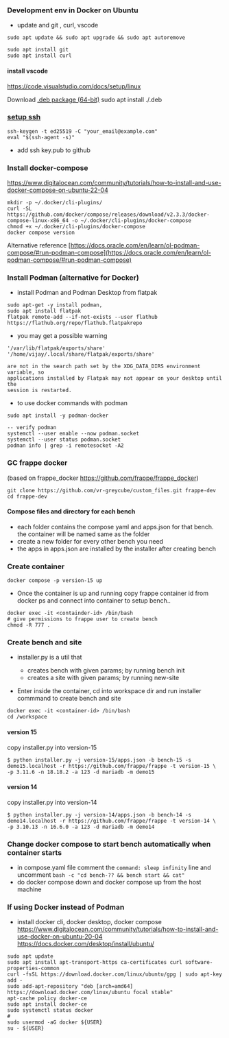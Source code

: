 


### Development env in Docker on Ubuntu
- update and  git , curl, vscode

```
sudo apt update && sudo apt upgrade && sudo apt autoremove

sudo apt install git
sudo apt install curl
```




#### install vscode
https://code.visualstudio.com/docs/setup/linux 

Download [.deb package (64-bit)](https://go.microsoft.com/fwlink/?LinkID=760868)
sudo apt install ./<file>.deb 



### [setup ssh](https://docs.github.com/en/authentication/connecting-to-github-with-ssh/generating-a-new-ssh-key-and-adding-it-to-the-ssh-agent)

```
ssh-keygen -t ed25519 -C "your_email@example.com"
eval "$(ssh-agent -s)"
```
- add ssh key.pub to github 



### Install docker-compose
https://www.digitalocean.com/community/tutorials/how-to-install-and-use-docker-compose-on-ubuntu-22-04
```
mkdir -p ~/.docker/cli-plugins/
curl -SL https://github.com/docker/compose/releases/download/v2.3.3/docker-compose-linux-x86_64 -o ~/.docker/cli-plugins/docker-compose
chmod +x ~/.docker/cli-plugins/docker-compose
docker compose version
```

Alternative reference [https://docs.oracle.com/en/learn/ol-podman-compose/#run-podman-compose](https://docs.oracle.com/en/learn/ol-podman-compose/#run-podman-compose)

### Install Podman (alternative for Docker)

- install Podman and Podman Desktop from flatpak
```
sudo apt-get -y install podman,
sudo apt install flatpak
flatpak remote-add --if-not-exists --user flathub https://flathub.org/repo/flathub.flatpakrepo

```

- you may get a possible warning

```
'/var/lib/flatpak/exports/share'
'/home/vijay/.local/share/flatpak/exports/share'

are not in the search path set by the XDG_DATA_DIRS environment variable, so
applications installed by Flatpak may not appear on your desktop until the
session is restarted.

```

- to use docker commands with podman
```
sudo apt install -y podman-docker

-- verify podman
systemctl --user enable --now podman.socket
systemctl --user status podman.socket
podman info | grep -i remotesocket -A2
```


### GC frappe docker 
(based on frappe_docker https://github.com/frappe/frappe_docker)

```
git clone https://github.com/vr-greycube/custom_files.git frappe-dev
cd frappe-dev
```


#### Compose files and directory for each bench
- each folder contains the compose yaml and apps.json for that bench. the container will be named same as the folder
- create a new folder for every other bench you need
- the apps in apps.json are installed by the installer after creating bench

### Create container

```
docker compose -p version-15 up
```

- Once the container is up and running copy frappe container id from docker ps and connect into container to setup bench.. 

``` 
docker exec -it <containder-id> /bin/bash
# give permissions to frappe user to create bench
chmod -R 777 .
```

### Create bench and site
- installer.py is a util that 
    - creates bench with given params; by running bench init 
    - creates a site with given params; by running new-site

- Enter inside the container, cd into workspace dir and run installer commmand to create bench and site
``` 
docker exec -it <container-id> /bin/bash
cd /workspace
```

#### version 15
copy installer.py into version-15
``` 
$ python installer.py -j version-15/apps.json -b bench-15 -s demo15.localhost -r https://github.com/frappe/frappe -t version-15 \
-p 3.11.6 -n 18.18.2 -a 123 -d mariadb -m demo15
```

#### version 14
copy installer.py into version-14

``` 
$ python installer.py -j version-14/apps.json -b bench-14 -s demo14.localhost -r https://github.com/frappe/frappe -t version-14 \
-p 3.10.13 -n 16.6.0 -a 123 -d mariadb -m demo14
```


### Change docker compose to start bench automatically when container starts
- in compose.yaml file  comment the ```command: sleep infinity``` line and uncomment ```bash -c "cd bench-?? && bench start && cat"```
- do docker compose down and docker compose up from the host machine



### If using Docker instead of Podman

- install docker cli, docker desktop, docker compose
https://www.digitalocean.com/community/tutorials/how-to-install-and-use-docker-on-ubuntu-20-04
https://docs.docker.com/desktop/install/ubuntu/

```
sudo apt update
sudo apt install apt-transport-https ca-certificates curl software-properties-common
curl -fsSL https://download.docker.com/linux/ubuntu/gpg | sudo apt-key add -
sudo add-apt-repository "deb [arch=amd64] https://download.docker.com/linux/ubuntu focal stable"
apt-cache policy docker-ce
sudo apt install docker-ce
sudo systemctl status docker
#
sudo usermod -aG docker ${USER}
su - ${USER}
```
